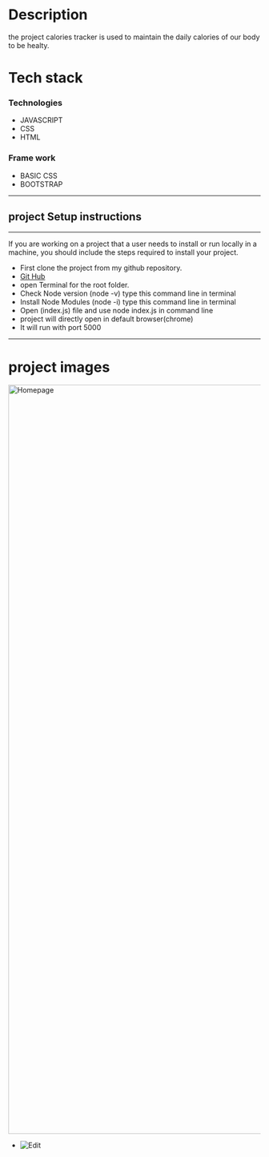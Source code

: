 # Description
the project calories tracker is used to maintain the daily calories of our body to be healty.
# Tech stack
  ### Technologies 
   * JAVASCRIPT
   * CSS
   * HTML
   ### Frame work
   * BASIC CSS
   * BOOTSTRAP
---

## project Setup instructions
---
If you are working on a project that a user needs to install or run locally in a machine, you should include the steps required to install your project.
* First clone the project from my github repository.
* [Git Hub ](https://github.com/vinodkumarre/calories-Tracker "Calories tracker")
* open Terminal for the root folder.
* Check Node version (node -v) type this command line in terminal
* Install Node Modules (node -i) type this command line in terminal 
* Open (index.js) file and use node index.js in command line
* project will directly open in default browser(chrome)
* It will run with port 5000    
---
# project images
<img width="1496" alt="Homepage" src="https://user-images.githubusercontent.com/104062492/199940426-920cb976-7ee0-40cd-b990-e6ff0dc1f904.png">

* ![Edit]()
